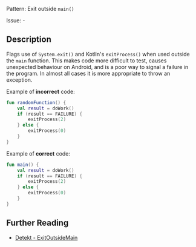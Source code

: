Pattern: Exit outside `main()`

Issue: -

## Description

Flags use of `System.exit()` and Kotlin's `exitProcess()` when used outside the `main` function. This makes code more
difficult to test, causes unexpected behaviour on Android, and is a poor way to signal a failure in the program. In
almost all cases it is more appropriate to throw an exception.

Example of **incorrect** code:

```kotlin
fun randomFunction() {
    val result = doWork()
    if (result == FAILURE) {
        exitProcess(2)
    } else {
        exitProcess(0)
    }
}
```

Example of **correct** code:

```kotlin
fun main() {
    val result = doWork()
    if (result == FAILURE) {
        exitProcess(2)
    } else {
        exitProcess(0)
    }
}
```

## Further Reading

* [Detekt - ExitOutsideMain](https://detekt.dev/potential-bugs.html#exitoutsidemain)